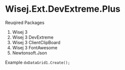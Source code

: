 # Wisej.Ext.DevExtreme.Plus

Reuqired Packages
1. Wisej 3
2. Wisej 3 DevExtreme
3. Wisej 3 ClientClipBoard
4. Wisej 3 FontAwesome
5. Newtonsoft.Json

Example
<code>dxDataGrid1.Create();</code>
